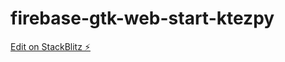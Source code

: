 # firebase-gtk-web-start-ktezpy

[Edit on StackBlitz ⚡️](https://stackblitz.com/edit/firebase-gtk-web-start-ktezpy)